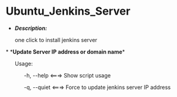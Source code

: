 # Ubuntu_Jenkins_Server

* *<b>Description:</b>*
<ol>one click to install jenkins server</ol>
</ol>
* *<b>Update Server IP address or domain name</b>*
  <ol>Usage:
  <ol>      -h, --help  <===>  Show script usage</ol>
  <ol>      -q, --quiet <===> Force to update jenkins server IP address</ol>
  </ol>

